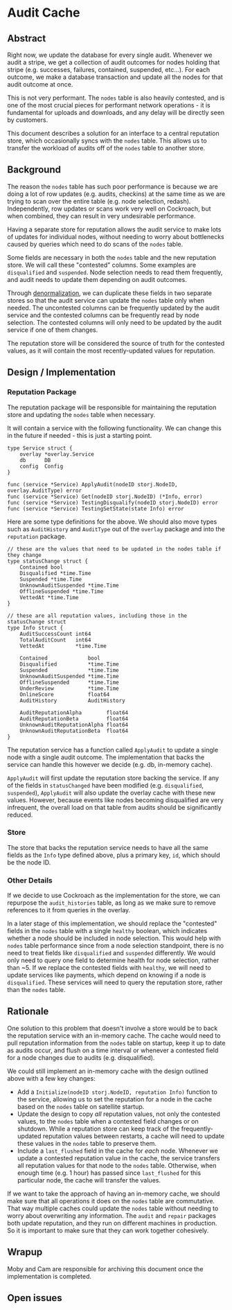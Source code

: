 # Audit Cache

## Abstract

Right now, we update the database for every single audit. Whenever we audit a stripe, we get a collection of audit outcomes for nodes holding that stripe (e.g. successes, failures, contained, suspended, etc...). For each outcome, we make a database transaction and update all the nodes for that audit outcome at once. 

This is not very performant. The `nodes` table is also heavily contested, and is one of the most crucial pieces for performant network operations - it is fundamental for uploads and downloads, and any delay will be directly seen by customers.

This document describes a solution for an interface to a central reputation store, which occasionally syncs with the `nodes` table. This allows us to transfer the workload of audits off of the `nodes` table to another store. 

## Background

The reason the `nodes` table has such poor performance is because we are doing a lot of row updates (e.g. audits, checkins) at the same time as we are trying to scan over the entire table (e.g. node selection, redash). Independently, row updates or scans work very well on Cockroach, but when combined, they can result in very undesirable performance.

Having a separate store for reputation allows the audit service to make lots of updates for individual nodes, without needing to worry about bottlenecks caused by queries which need to do scans of the `nodes` table.

Some fields are necessary in both the `nodes` table and the new reputation store. We will call these "contested" columns. Some examples are `disqualified` and `suspended`. Node selection needs to read them frequently, and audit needs to update them depending on audit outcomes.

Through [denormalization](https://en.wikipedia.org/wiki/Denormalization), we can duplicate these fields in two separate stores so that the audit service can update the `nodes` table only when needed. The uncontested columns can be frequently updated by the audit service and the contested columns can be frequently read by node selection. The contested columns will only need to be updated by the audit service if one of them changes.

The reputation store will be considered the source of truth for the contested values, as it will contain the most recently-updated values for reputation.

## Design / Implementation

### Reputation Package

The reputation package will be responsible for maintaining the reputation store and updating the `nodes` table when necessary.

It will contain a service with the following functionality. We can change this in the future if needed - this is just a starting point.

```
type Service struct {
    overlay *overlay.Service
    db      DB
    config  Config
}

func (service *Service) ApplyAudit(nodeID storj.NodeID, overlay.AuditType) error
func (service *Service) Get(nodeID storj.NodeID) (*Info, error)
func (service *Service) TestingDisqualify(nodeID storj.NodeID) error
func (service *Service) TestingSetState(state Info) error
```

Here are some type definitions for the above. We should also move types such as `AuditHistory` and `AuditType` out of the `overlay` package and into the `reputation` package. 

```
// these are the values that need to be updated in the nodes table if they change
type statusChange struct {
    Contained bool
    Disqualified *time.Time
    Suspended *time.Time
    UnknownAuditSuspended *time.Time
    OfflineSuspended *time.Time
    VettedAt *time.Time
}

// these are all reputation values, including those in the statusChange struct
type Info struct {
    AuditSuccessCount int64
    TotalAuditCount   int64
    VettedAt          *time.Time

    Contained             bool
    Disqualified          *time.Time
    Suspended             *time.Time
    UnknownAuditSuspended *time.Time
    OfflineSuspended      *time.Time
    UnderReview           *time.Time
    OnlineScore           float64
    AuditHistory          AuditHistory

    AuditReputationAlpha        float64
    AuditReputationBeta         float64
    UnknownAuditReputationAlpha float64
    UnknownAuditReputationBeta  float64
}
```

The reputation service has a function called `ApplyAudit` to update a single node with a single audit outcome. The implementation that backs the service can handle this however we decide (e.g. db, in-memory cache).

`ApplyAudit` will first update the reputation store backing the service. If any of the fields in `statusChanged` have been modified (e.g. `disqualified`, `suspended`), `ApplyAudit` will also update the overlay cache with these new values. However, because events like nodes becoming disqualified are very infrequent, the overall load on that table from audits should be significantly reduced.

### Store

The store that backs the reputation service needs to have all the same fields as the `Info` type defined above, plus a primary key,  `id`, which should be the node ID. 

### Other Details

If we decide to use Cockroach as the implementation for the store, we can repurpose the `audit_histories` table, as long as we make sure to remove references to it from queries in the overlay.

In a later stage of this implementation, we should replace the "contested" fields in the `nodes` table with a single `healthy` boolean, which indicates whether a node should be included in node selection. This would help with `nodes` table performance since from a node selection standpoint, there is no need to treat fields like `disqualified` and `suspended` differently. We would only need to query one field to determine health for node selection, rather than ~5. If we replace the contested fields with `healthy`, we will need to update services like payments, which depend on knowing if a node is `disqualified`. These services will need to query the reputation store, rather than the `nodes` table.

## Rationale

One solution to this problem that doesn't involve a store would be to back the reputation service with an in-memory cache. The cache would need to pull reputation information from the `nodes` table on startup, keep it up to date as audits occur, and flush on a time interval or whenever a contested field for a node changes due to audits (e.g. disqualified).

We could still implement an in-memory cache with the design outlined above with a few key changes:
* Add a `Initialize(nodeID storj.NodeID, reputation Info)` function to the service, allowing us to set the reputation for a node in the cache based on the `nodes` table on satellite startup.
* Update the design to copy _all_ reputation values, not only the contested values, to the `nodes` table when a contested field changes or on shutdown. While a reputation store can keep track of the frequently-updated reputation values between restarts, a cache will need to update these values in the `nodes` table to preserve them.
* Include a `last_flushed` field in the cache for _each_ node. Whenever we update a contested reputation value in the cache, the service transfers all reputation values for that node to the `nodes` table. Otherwise, when enough time (e.g. 1 hour) has passed since `last_flushed` for this particular node, the cache will transfer the values.

If we want to take the approach of having an in-memory cache, we should make sure that all operations it does on the `nodes` table are commutative. That way multiple caches could update the `nodes` table without needing to worry about overwriting any information. The `audit` and `repair` packages both update reputation, and they run on different machines in production. So it is important to make sure that they can work together cohesively.

## Wrapup

Moby and Cam are responsible for archiving this document once the implementation is completed.

## Open issues

